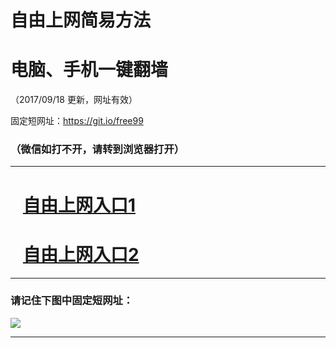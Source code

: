 ﻿# 自由上网简易方法

# 电脑、手机一键翻墙

（2017/09/18 更新，网址有效）

固定短网址：https://git.io/free99

### （微信如打不开，请转到浏览器打开）


***





# &nbsp;&nbsp; <a href="http://ft551620443.fwq-tz1005.info/fwqtz01.html?t=091800128888 " target="_blank">自由上网入口1</a>
# &nbsp;&nbsp; <a href="http://ft1005522961.fwq-tz1006.info/fwqtz02.html?t=09180012607 " target="_blank">自由上网入口2</a>
***

### 请记住下图中固定短网址：

<img src="https://s3-us-west-2.amazonaws.com/fwq-1001/yjfq-20170905okok.png" /> 


***

